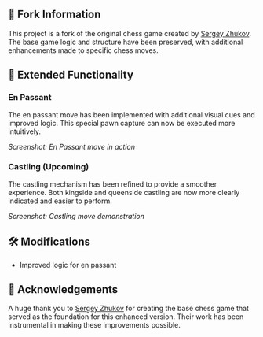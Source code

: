 
## 🔄 Fork Information

This project is a fork of the original chess game created by [Sergey Zhukov](https://github.com/zhukovsd/chess). The base game logic and structure have been preserved, with additional enhancements made to specific chess moves.

## 🚀 Extended Functionality

### En Passant

The en passant move has been implemented with additional visual cues and improved logic. This special pawn capture can now be executed more intuitively.



*Screenshot: En Passant move in action*

### Castling (Upcoming)

The castling mechanism has been refined to provide a smoother experience. Both kingside and queenside castling are now more clearly indicated and easier to perform.


*Screenshot: Castling move demonstration* 

## 🛠️ Modifications

- Improved logic for en passant 

## 🙏 Acknowledgements

A huge thank you to [Sergey Zhukov](https://github.com/zhukovsd) for creating the base chess game that served as the foundation for this enhanced version. Their work has been instrumental in making these improvements possible.

